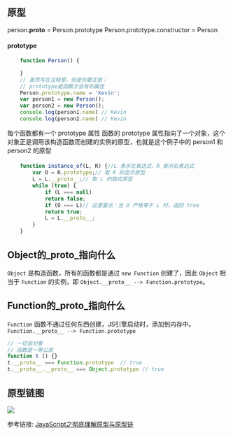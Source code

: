 ## 原型

person.__proto__ = Person.prototype
Person.prototype.constructor = Person

#### prototype

```js
    function Person() {

    }
    // 虽然写在注释里，但是你要注意：
    // prototype是函数才会有的属性
    Person.prototype.name = 'Kevin';
    var person1 = new Person();
    var person2 = new Person();
    console.log(person1.name) // Kevin
    console.log(person2.name) // Kevin
```
每个函数都有一个 prototype 属性
函数的 prototype 属性指向了一个对象，这个对象正是调用该构造函数而创建的实例的原型，也就是这个例子中的 person1 和 person2 的原型

####
```js
    function instance_of(L, R) {//L 表示左表达式，R 表示右表达式
        var O = R.prototype;// 取 R 的显示原型
        L = L.__proto__;// 取 L 的隐式原型
        while (true) { 
            if (L === null) 
            return false; 
            if (O === L)// 这里重点：当 O 严格等于 L 时，返回 true 
            return true; 
            L = L.__proto__; 
        } 
    }
```

## Object的_proto_指向什么
 
`Object` 是构造函数，所有的函数都是通过 `new Function` 创建了，因此 `Object` 相当于 `Function` 的实例，即 `Object.__proto__ --> Function.prototype`。
## Function的_proto_指向什么
`Function` 函数不通过任何东西创建，JS引擎启动时，添加到内存中。 `Function.__proto__ --> Function.prototype`

```js
// 一切皆对象
// 函数是一等公民
function t () {}
t.__proto__ === Function.prototype  // true
t.__proto__.__proto__ === Object.prototype // true
```
## 原型链图

![](https://p9-juejin.byteimg.com/tos-cn-i-k3u1fbpfcp/eafcee00dc21445cb9a9315fee57cb91~tplv-k3u1fbpfcp-watermark.awebp?)


参考链接: [JavaScript之彻底理解原型与原型链](https://juejin.cn/post/7018355953955241997)